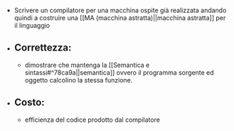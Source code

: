 - Scrivere un compilatore per una macchina ospite già realizzata andando quindi a costruire una [[MA (macchina astratta)||macchina astratta]] per il linguaggio
- ## Correttezza:
	- dimostrare che mantenga la [[Semantica e sintassi#^78ca9a||semantica]] ovvero il programma sorgente ed oggetto calcolino la stessa funzione.
- ## Costo:
	- efficienza del codice prodotto dal compilatore
